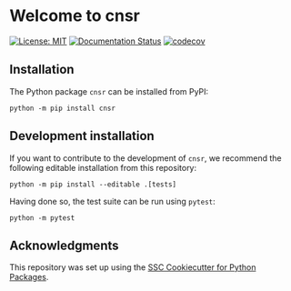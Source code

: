 # Welcome to cnsr

[![License: MIT](https://img.shields.io/badge/License-MIT-yellow.svg)](https://opensource.org/licenses/MIT)
[![Documentation Status](https://readthedocs.org/projects/None/badge/)](https://None.readthedocs.io/)
[![codecov](https://codecov.io/none/None/None/branch/main/graph/badge.svg)](https://codecov.io/none/None/None)

## Installation

The Python package `cnsr` can be installed from PyPI:

```
python -m pip install cnsr
```

## Development installation

If you want to contribute to the development of `cnsr`, we recommend
the following editable installation from this repository:

```
python -m pip install --editable .[tests]
```

Having done so, the test suite can be run using `pytest`:

```
python -m pytest
```

## Acknowledgments

This repository was set up using the [SSC Cookiecutter for Python Packages](https://github.com/ssciwr/cookiecutter-python-package).
